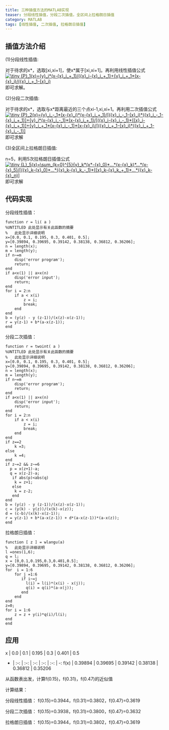 ```yaml
---
title: 三种插值方法的MATLAB实现
teaser: 分段线性插值，分段二次插值，全区间上拉格朗日插值
category: MATLAB
tags: [线性插值, 二次插值, 拉格朗日插值]
---
```


## 插值方法介绍

(1)分段线性插值:

对于待求的x*，选取[xi,xi+1]，使x*属于[xi,xi+1]。再利用线性插值公式
<a href="https://www.codecogs.com/eqnedit.php?latex=\inline&space;\dpi{150}&space;\tiny&space;{P}_1(x)={y}_i*(x-{x}_i_&plus;_1)/({x}_i-{x}_i_&plus;_1)&plus;{y}_i_&plus;_1*(x-{x}_i)/({x}_i_&plus;_1-{x}_i)" target="_blank"><img src="https://latex.codecogs.com/gif.latex?\inline&space;\dpi{150}&space;\tiny&space;{P}_1(x)={y}_i*(x-{x}_i_&plus;_1)/({x}_i-{x}_i_&plus;_1)&plus;{y}_i_&plus;_1*(x-{x}_i)/({x}_i_&plus;_1-{x}_i)" title="\tiny {P}_1(x)={y}_i*(x-{x}_i_+_1)/({x}_i-{x}_i_+_1)+{y}_i_+_1*(x-{x}_i)/({x}_i_+_1-{x}_i)" /></a>
即可求解。

(2)分段二次插值:

对于待求的x*，选取与x*距离最近的三个点xi-1,xi,xi+1。再利用二次插值公式
<a href="https://www.codecogs.com/eqnedit.php?latex=\inline&space;\dpi{150}&space;\tiny&space;{P}_2(x)={y}_i_-_1*(x-{x}_i)*(x-{x}_i_&plus;_1)/[({x}_i_-_1-{x}_i)*({x}_i_-_1-{x}_i_&plus;_1)]&plus;{y}_i*(x-{x}_i_-_1)*(x-{x}_i_&plus;_1)/[({x}_i-{x}_i_-_1)*({x}_i-{x}_i_&plus;_1)]&plus;{y}_i_&plus;_1*(x-{x}_i_-_1)*(x-{x}_i)/[({x}_i_&plus;_1-{x}_i)*({x}_i_&plus;_1-{x}_i_-_1)]" target="_blank"><img src="https://latex.codecogs.com/gif.latex?\inline&space;\dpi{150}&space;\tiny&space;{P}_2(x)={y}_i_-_1*(x-{x}_i)*(x-{x}_i_&plus;_1)/[({x}_i_-_1-{x}_i)*({x}_i_-_1-{x}_i_&plus;_1)]&plus;{y}_i*(x-{x}_i_-_1)*(x-{x}_i_&plus;_1)/[({x}_i-{x}_i_-_1)*({x}_i-{x}_i_&plus;_1)]&plus;{y}_i_&plus;_1*(x-{x}_i_-_1)*(x-{x}_i)/[({x}_i_&plus;_1-{x}_i)*({x}_i_&plus;_1-{x}_i_-_1)]" title="\tiny {P}_2(x)={y}_i_-_1*(x-{x}_i)*(x-{x}_i_+_1)/[({x}_i_-_1-{x}_i)*({x}_i_-_1-{x}_i_+_1)]+{y}_i*(x-{x}_i_-_1)*(x-{x}_i_+_1)/[({x}_i-{x}_i_-_1)*({x}_i-{x}_i_+_1)]+{y}_i_+_1*(x-{x}_i_-_1)*(x-{x}_i)/[({x}_i_+_1-{x}_i)*({x}_i_+_1-{x}_i_-_1)]" /></a>即可求解

(3)全区间上拉格朗日插值:

n=5，利用5次拉格朗日插值公式
<a href="https://www.codecogs.com/eqnedit.php?latex=\inline&space;\dpi{150}&space;\tiny&space;{L}_5(x)=\sum_{k=0}^{5}{y}_k*(x*-{x}_0)*...*(x-{x}_k)*...*(x-{x}_5)/[({x}_k-{x}_0)*...*({x}_k-{x}_k_-_1)*({x}_k-{x}_k_&plus;_1)*...*({x}_k-{x}_n)]" target="_blank"><img src="https://latex.codecogs.com/gif.latex?\inline&space;\dpi{150}&space;\tiny&space;{L}_5(x)=\sum_{k=0}^{5}{y}_k*(x*-{x}_0)*...*(x-{x}_k)*...*(x-{x}_5)/[({x}_k-{x}_0)*...*({x}_k-{x}_k_-_1)*({x}_k-{x}_k_&plus;_1)*...*({x}_k-{x}_n)]" title="\tiny {L}_5(x)=\sum_{k=0}^{5}{y}_k*(x*-{x}_0)*...*(x-{x}_k)*...*(x-{x}_5)/[({x}_k-{x}_0)*...*({x}_k-{x}_k_-_1)*({x}_k-{x}_k_+_1)*...*({x}_k-{x}_n)]" /></a>即可求解

## 代码实现

分段线性插值：
```
function r = li( a )
%UNTITLED 此处显示有关此函数的摘要
%   此处显示详细说明
x=[0.0, 0.1, 0.195, 0.3, 0.401, 0.5];
y=[0.39894, 0.39695, 0.39142, 0.38138, 0.36812, 0.36206];
n = length(x);
m = length(y);
if n~=m
    disp('error program');
    return;
end
if a<x(1) || a>x(n)
    disp('error input');
    return;
end
for i = 2:n
    if a < x(i)
        z = i;
        break;
    end
end
b = (y(z) - y (z-1))/(x(z)-x(z-1));
r = y(z-1) + b*(a-x(z-1));
end
```

分段二次插值：
```
function r = twoint( a )
%UNTITLED 此处显示有关此函数的摘要
%   此处显示详细说明
x=[0.0, 0.1, 0.195, 0.3, 0.401, 0.5];
y=[0.39894, 0.39695, 0.39142, 0.38138, 0.36812, 0.36206];
n = length(x);
m = length(y);
if n~=m
    disp('error program');
    return;
end
if a<x(1) || a>x(n)
    disp('error input');
    return;
end
for i = 2:n
    if a < x(i)
        z = i;
        break;
    end
end
if z==2
    k =3;
else
    k =4;
end
if z~=2 && z~=6
  p = x(z+1)-a;
  q = x(z-2)-a;
   if abs(p)<abs(q)
    k = z+1;
   else
    k = z-2;
   end
end
b = (y(z) - y (z-1))/(x(z)-x(z-1));
c = (y(k) - y(z))/(x(k)-x(z));
d = (c-b)/(x(k)-x(z-1));
r = y(z-1) + b*(a-x(z-1)) + d*(a-x(z-1))*(a-x(z));
end
```

拉格朗日插值：
```
function [ z ] = wlangu(a)
%   此处显示详细说明
l =ones(1,6);
q = l;
x = [0,0.1,0.195,0.3,0.401,0.5];
y=[0.39894, 0.39695, 0.39142, 0.38138, 0.36812, 0.36206];
for  i = 1:6
    for j =1:6
       if i~=j
         l(i) = l(i)*(x(i) - x(j));
         q(i) = q(i)*(a-x(j));
       end
    end
end
z=0;
for i = 1:6
    z = z + y(i)*q(i)/l(i);
end
end
```

## 应用

x	| 0.0	| 0.1	| 0.195	| 0.3	| 0.401	| 0.5
- | :-: | :-: | :-: | :-: | :-: | -:
f(x)	| 0.39894	| 0.39695	| 0.39142	| 0.38138	| 0.36812	| 0.35206

从函数表出发，计算f(0.15)，f(0.31)，f(0.47)的近似值

计算结果：

分段线性插值：
f(0.15)=0.3944，f(0.31)=0.3802，f(0.47)=0.3619

分段二次插值：
f(0.15)=0.3938，f(0.31)=0.3800，f(0.47)=0.3632

拉格朗日插值：
f(0.15)=0.3944，f(0.31)=0.3802，f(0.47)=0.3619
